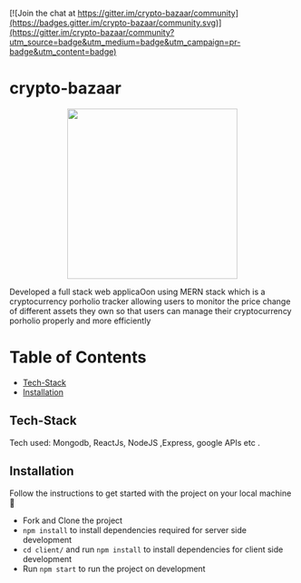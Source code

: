 [![Join the chat at https://gitter.im/crypto-bazaar/community](https://badges.gitter.im/crypto-bazaar/community.svg)](https://gitter.im/crypto-bazaar/community?utm_source=badge&utm_medium=badge&utm_campaign=pr-badge&utm_content=badge)

# crypto-bazaar

<p align="center" width="100%">
    <img width="300" src="Client/src/assets/logo.png"> 
</p>

Developed a full stack web applicaOon using MERN stack which is a cryptocurrency porholio tracker allowing users to monitor the price change of different assets they own so that users can manage their cryptocurrency porholio properly and more efficiently

# Table of Contents
  - [Tech-Stack](#tech-stack)
  - [Installation](#installation)

## Tech-Stack
Tech used: Mongodb, ReactJs, NodeJS ,Express, google APIs etc .


## Installation
Follow the instructions to get started with the project on your local machine 🚀
* Fork and Clone the project
* `npm install` to install dependencies required for server side development
* `cd client/` and run `npm install` to install dependencies for client side development
* Run `npm start` to run the project on development
